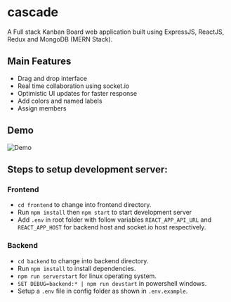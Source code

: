 # cascade
A Full stack Kanban Board web application built using ExpressJS, ReactJS, Redux and MongoDB (MERN Stack).
## Main Features
* Drag and drop interface
* Real time collaboration using socket.io
* Optimistic UI updates for faster response
* Add colors and named labels
* Assign members
## Demo
![Demo](https://i.ibb.co/M7fX1GF/demo.gif)
## Steps to setup development server:
### Frontend
* `cd frontend` to change into frontend directory.
* Run `npm install` then `npm start` to start development server
* Add `.env` in root folder with follow variables `REACT_APP_API_URL` and `REACT_APP_HOST` for backend host and socket.io host respectively.
### Backend
* `cd backend` to change into backend directory.
* Run `npm install` to install dependencies.
* `npm run serverstart` for linux operating system.
* `SET DEBUG=backend:* | npm run devstart` in powershell windows.
* Setup a `.env` file in config folder as shown in `.env.example`.
